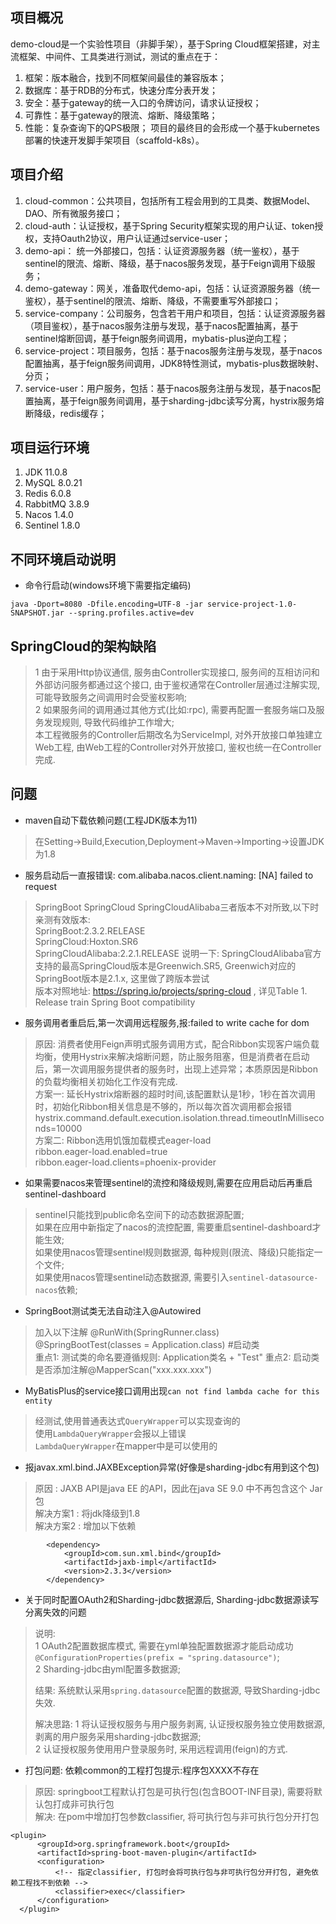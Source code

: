 ## 项目概况
demo-cloud是一个实验性项目（非脚手架），基于Spring Cloud框架搭建，对主流框架、中间件、工具类进行测试，测试的重点在于：
1. 框架：版本融合，找到不同框架间最佳的兼容版本；
2. 数据库：基于RDB的分布式，快速分库分表开发；
3. 安全：基于gateway的统一入口的令牌访问，请求认证授权；
4. 可靠性：基于gateway的限流、熔断、降级策略；
5. 性能：复杂查询下的QPS极限；
项目的最终目的会形成一个基于kubernetes部署的快速开发脚手架项目（scaffold-k8s）。


## 项目介绍
1. cloud-common：公共项目，包括所有工程会用到的工具类、数据Model、DAO、所有微服务接口；
2. cloud-auth：认证授权，基于Spring Security框架实现的用户认证、token授权，支持Oauth2协议，用户认证通过service-user；
3. demo-api： 统一外部接口，包括：认证资源服务器（统一鉴权），基于sentinel的限流、熔断、降级，基于nacos服务发现，基于Feign调用下级服务；
4. demo-gateway：网关，准备取代demo-api，包括：认证资源服务器（统一鉴权），基于sentinel的限流、熔断、降级，不需要重写外部接口；
5. service-company：公司服务，包含若干用户和项目，包括：认证资源服务器（项目鉴权），基于nacos服务注册与发现，基于nacos配置抽离，基于sentinel熔断回调，基于feign服务间调用，mybatis-plus逆向工程；
6. service-project：项目服务，包括：基于nacos服务注册与发现，基于nacos配置抽离，基于feign服务间调用，JDK8特性测试，mybatis-plus数据映射、分页；
7. service-user：用户服务，包括：基于nacos服务注册与发现，基于nacos配置抽离，基于feign服务间调用，基于sharding-jdbc读写分离，hystrix服务熔断降级，redis缓存；


## 项目运行环境
1. JDK 11.0.8
2. MySQL 8.0.21
3. Redis 6.0.8
4. RabbitMQ 3.8.9
5. Nacos 1.4.0
6. Sentinel 1.8.0


## 不同环境启动说明
* 命令行启动(windows环境下需要指定编码)  
```
java -Dport=8080 -Dfile.encoding=UTF-8 -jar service-project-1.0-SNAPSHOT.jar --spring.profiles.active=dev
```

## SpringCloud的架构缺陷
> 1 由于采用Http协议通信, 服务由Controller实现接口, 服务间的互相访问和外部访问服务都通过这个接口, 由于鉴权通常在Controller层通过注解实现, 可能导致服务之间调用时会受鉴权影响;  
> 2 如果服务间的调用通过其他方式(比如:rpc), 需要再配置一套服务端口及服务发现规则, 导致代码维护工作增大;  
> 本工程微服务的Controller后期改名为ServiceImpl, 对外开放接口单独建立Web工程, 由Web工程的Controller对外开放接口, 鉴权也统一在Controller完成.  

## 问题
* maven自动下载依赖问题(工程JDK版本为11)  
> 在Setting->Build,Execution,Deployment->Maven->Importing->设置JDK为1.8

* 服务启动后一直报错误: com.alibaba.nacos.client.naming: [NA] failed to request 
> SpringBoot SpringCloud SpringCloudAlibaba三者版本不对所致,以下时亲测有效版本:  
> SpringBoot:2.3.2.RELEASE  
> SpringCloud:Hoxton.SR6  
> SpringCloudAlibaba:2.2.1.RELEASE
> 说明一下: SpringCloudAlibaba官方支持的最高SpringCloud版本是Greenwich.SR5, Greenwich对应的SpringBoot版本是2.1.x, 这里做了跨版本尝试  
> 版本对照地址: https://spring.io/projects/spring-cloud , 详见Table 1. Release train Spring Boot compatibility

* 服务调用者重启后,第一次调用远程服务,报:failed to write cache for dom  
> 原因: 消费者使用Feign声明式服务调用方式，配合Ribbon实现客户端负载均衡，使用Hystrix来解决熔断问题，防止服务阻塞，但是消费者在启动后，第一次调用服务提供者的服务时，出现上述异常；本质原因是Ribbon的负载均衡相关初始化工作没有完成.  
> 方案一: 延长Hystrix熔断器的超时时间,该配置默认是1秒，1秒在首次调用时，初始化Ribbon相关信息是不够的，所以每次首次调用都会报错  
> hystrix.command.default.execution.isolation.thread.timeoutInMilliseconds=10000  
> 方案二: Ribbon选用饥饿加载模式eager-load  
> ribbon.eager-load.enabled=true  
> ribbon.eager-load.clients=phoenix-provider  

* 如果需要nacos来管理sentinel的流控和降级规则,需要在应用启动后再重启sentinel-dashboard
> sentinel只能找到public命名空间下的动态数据源配置;  
> 如果在应用中新指定了nacos的流控配置, 需要重启sentinel-dashboard才能生效;  
> 如果使用nacos管理sentinel规则数据源, 每种规则(限流、降级)只能指定一个文件;  
> 如果使用nacos管理sentinel动态数据源, 需要引入`sentinel-datasource-nacos`依赖;  

* SpringBoot测试类无法自动注入@Autowired
> 加入以下注解
> @RunWith(SpringRunner.class)  
> @SpringBootTest(classes = Application.class) #启动类  
> 重点1: 测试类的命名要遵循规则: Application类名 + "Test"
> 重点2: 启动类是否添加注解@MapperScan("xxx.xxx.xxx")

* MyBatisPlus的service接口调用出现`can not find lambda cache for this entity`
> 经测试,使用普通表达式`QueryWrapper`可以实现查询的  
> 使用`LambdaQueryWrapper`会报以上错误  
> `LambdaQueryWrapper`在mapper中是可以使用的  

* 报javax.xml.bind.JAXBException异常(好像是sharding-jdbc有用到这个包)  
> 原因 : JAXB API是java EE 的API，因此在java SE 9.0 中不再包含这个 Jar 包  
> 解决方案1 : 将jdk降级到1.8  
> 解决方案2 : 增加以下依赖  
```
        <dependency>
            <groupId>com.sun.xml.bind</groupId>
            <artifactId>jaxb-impl</artifactId>
            <version>2.3.3</version>
        </dependency>
```

* 关于同时配置OAuth2和Sharding-jdbc数据源后, Sharding-jdbc数据源读写分离失效的问题
> 说明:  
> 1 OAuth2配置数据库模式, 需要在yml单独配置数据源才能启动成功`@ConfigurationProperties(prefix = "spring.datasource")`;  
> 2 Sharding-jdbc由yml配置多数据源;  
>
> 结果: 系统默认采用`spring.datasource`配置的数据源, 导致Sharding-jdbc失效.  
>
> 解决思路: 
> 1 将认证授权服务与用户服务剥离, 认证授权服务独立使用数据源, 剥离的用户服务采用sharding-jdbc数据源;  
> 2 认证授权服务使用用户登录服务时, 采用远程调用(feign)的方式.  


* 打包问题: 依赖common的工程打包提示:程序包XXXX不存在  
> 原因: springboot工程默认打包是可执行包(包含BOOT-INF目录), 需要将默认包打成非可执行包  
> 解决: 在pom中增加打包参数classifier, 将可执行包与非可执行包分开打包  
```
<plugin>
      <groupId>org.springframework.boot</groupId>
      <artifactId>spring-boot-maven-plugin</artifactId>
      <configuration>
          <!-- 指定classifier, 打包时会将可执行包与非可执行包分开打包, 避免依赖工程找不到依赖 -->
          <classifier>exec</classifier>
      </configuration>
  </plugin>
```